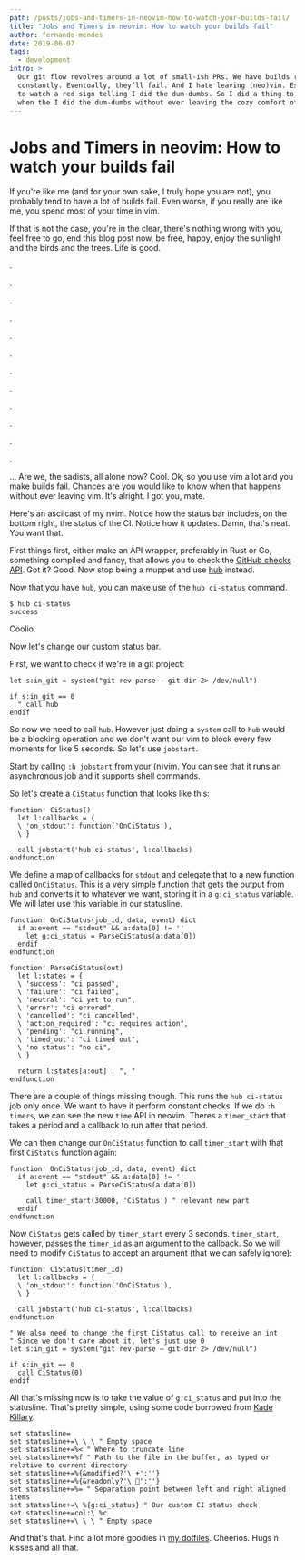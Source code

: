 ```yaml
---
path: /posts/jobs-and-timers-in-neovim-how-to-watch-your-builds-fail/
title: "Jobs and Timers in neovim: How to watch your builds fail"
author: fernando-mendes
date: 2019-06-07
tags:
  - development
intro: >
  Our git flow revolves around a lot of small-ish PRs. We have builds running
  constantly. Eventually, they’ll fail. And I hate leaving (neo)vim. Especially
  to watch a red sign telling I did the dum-dumbs. So I did a thing to tell me
  when the I did the dum-dumbs without ever leaving the cozy comfort of vim.
---
```


Jobs and Timers in neovim: How to watch your builds fail
========================================================

If you're like me (and for your own sake, I truly hope you are not), you
probably tend to have a lot of builds fail. Even worse, if you really are like
me, you spend most of your time in vim.

If that is not the case, you're in the clear, there's nothing wrong with you,
feel free to go, end this blog post now, be free, happy, enjoy the sunlight and
the birds and the trees. Life is good.

.

.

.

.

.

.

.

.

.

.

.

.

... Are we, the sadists, all alone now? Cool. Ok, so you use vim a lot and you
make builds fail. Chances are you would like to know when that happens without
ever leaving vim. It's alright. I got you, mate.

Here's an asciicast of my nvim. Notice how the status bar includes, on the
bottom right, the status of the CI. Notice how it updates. Damn, that's neat.
You want that.

<script id="asciicast-5ynHiyckpQmQP7oWYI6HsVKKI" src="https://asciinema.org/a/5ynHiyckpQmQP7oWYI6HsVKKI.js" async></script>

First things first, either make an API wrapper, preferably in Rust or Go,
something compiled and fancy, that allows you to check the [GitHub checks API].
Got it? Good. Now stop being a muppet and use [hub] instead.

Now that you have `hub`, you can make use of the `hub ci-status` command.

```shell
$ hub ci-status
success
```

Coolio.

Now let's change our custom status bar.

First, we want to check if we're in a git project:

```vim
let s:in_git = system("git rev-parse — git-dir 2> /dev/null")

if s:in_git == 0
  " call hub
endif
```

So now we need to call `hub`. However just doing a `system` call to `hub` would
be a blocking operation and we don't want our vim to block every few moments
for like 5 seconds. So let's use `jobstart`.

Start by calling `:h jobstart` from your (n)vim. You can see that it runs an
asynchronous job and it supports shell commands.

So let's create a `CiStatus` function that looks like this:

```vim
function! CiStatus()
  let l:callbacks = {
  \ 'on_stdout': function('OnCiStatus'),
  \ }

  call jobstart('hub ci-status', l:callbacks)
endfunction
```

We define a map of callbacks for `stdout` and delegate that to a new function
called `OnCiStatus`. This is a very simple function that gets the output from
`hub` and converts it to whatever we want, storing it in a `g:ci_status`
variable. We will later use this variable in our statusline.

```vim
function! OnCiStatus(job_id, data, event) dict
  if a:event == "stdout" && a:data[0] != ''
    let g:ci_status = ParseCiStatus(a:data[0])
  endif
endfunction

function! ParseCiStatus(out)
  let l:states = {
  \ 'success': "ci passed",
  \ 'failure': "ci failed",
  \ 'neutral': "ci yet to run",
  \ 'error': "ci errored",
  \ 'cancelled': "ci cancelled",
  \ 'action_required': "ci requires action",
  \ 'pending': "ci running",
  \ 'timed_out': "ci timed out",
  \ 'no status': "no ci",
  \ }

  return l:states[a:out] . ", "
endfunction
```

There are a couple of things missing though. This runs the `hub ci-status` job
only once. We want to have it perform constant checks. If we do `:h timers`, we
can see the new `time` API in neovim. Theres a `timer_start` that takes a
period and a callback to run after that period.

We can then change our `OnCiStatus` function to call `timer_start` with that
first `CiStatus` function again:

```vim
function! OnCiStatus(job_id, data, event) dict
  if a:event == "stdout" && a:data[0] != ''
    let g:ci_status = ParseCiStatus(a:data[0])

    call timer_start(30000, 'CiStatus') " relevant new part
  endif
endfunction
```

Now `CiStatus` gets called by `timer_start` every 3 seconds. `timer_start`,
however, passes the `timer_id` as an argument to the callback. So we will need
to modify `CiStatus` to accept an argument (that we can safely ignore):

```vim
function! CiStatus(timer_id)
  let l:callbacks = {
  \ 'on_stdout': function('OnCiStatus'),
  \ }

  call jobstart('hub ci-status', l:callbacks)
endfunction

" We also need to change the first CiStatus call to receive an int
" Since we don't care about it, let's just use 0
let s:in_git = system("git rev-parse — git-dir 2> /dev/null")

if s:in_git == 0
  call CiStatus(0)
endif
```

All that's missing now is to take the value of `g:ci_status` and put into the
statusline. That's pretty simple, using some code borrowed from [Kade Killary].

```vim
set statusline=
set statusline+=\ \ \ " Empty space
set statusline+=%< " Where to truncate line
set statusline+=%f " Path to the file in the buffer, as typed or relative to current directory
set statusline+=%{&modified?'\ +':''}
set statusline+=%{&readonly?'\ ':''}
set statusline+=%= " Separation point between left and right aligned items
set statusline+=\ %{g:ci_status} " Our custom CI status check
set statusline+=col:\ %c
set statusline+=\ \ \ " Empty space
```

And that's that. Find a lot more goodies in [my dotfiles]. Cheerios. Hugs n
kisses and all that.


[GitHub checks API]: https://developer.github.com/v3/checks/
[hub]: https://hub.github.com/
[Kade Killary]: https://kadekillary.work/post/statusline-vim/
[my dotfiles]: https://github.com/frm/dotfiles
